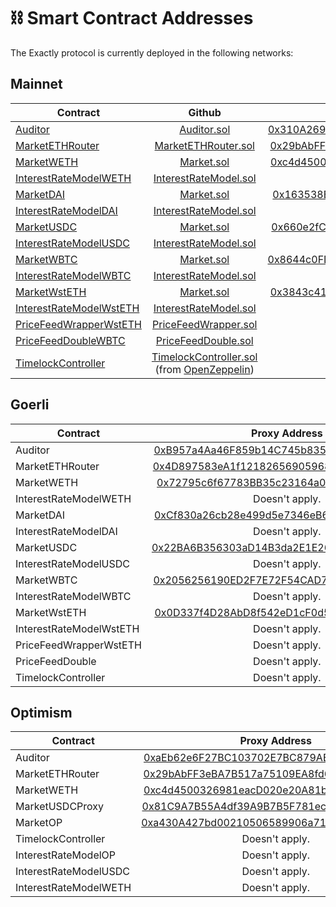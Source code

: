 # ⛓ Smart Contract Addresses

The Exactly protocol is currently deployed in the following networks:

## Mainnet

| Contract                                                                          |                                                                                              Github                                                                                             |                                                     Proxy Address                                                     |                                                 Implementation Address                                                |
| --------------------------------------------------------------------------------- | :---------------------------------------------------------------------------------------------------------------------------------------------------------------------------------------------: | :-------------------------------------------------------------------------------------------------------------------: | :-------------------------------------------------------------------------------------------------------------------: |
| [Auditor](protocol/auditor.md)                                                    |                                                        [Auditor.sol](https://github.com/exactly/protocol/blob/main/contracts/Auditor.sol)                                                       | [0x310A2694521f75C7B2b64b5937C16CE65C3EFE01](https://etherscan.io/address/0x310A2694521f75C7B2b64b5937C16CE65C3EFE01) | [0xaEb62e6F27BC103702E7BC879AE98bceA56f027E](https://etherscan.io/address/0xaEb62e6F27BC103702E7BC879AE98bceA56f027E) |
| [MarketETHRouter](protocol/marketethrouter.md)                                    |                                                [MarketETHRouter.sol](https://github.com/exactly/protocol/blob/main/contracts/MarketETHRouter.sol)                                               | [0x29bAbFF3eBA7B517a75109EA8fd6D1eAb4A10258](https://etherscan.io/address/0x29bAbFF3eBA7B517a75109EA8fd6D1eAb4A10258) | [0x884988E0BFb0d6A18f664329aCD0402b2FB6056C](https://etherscan.io/address/0x884988E0BFb0d6A18f664329aCD0402b2FB6056C) |
| [MarketWETH](protocol/market/)                                                    |                                                         [Market.sol](https://github.com/exactly/protocol/blob/main/contracts/Market.sol)                                                        | [0xc4d4500326981eacD020e20A81b1c479c161c7EF](https://etherscan.io/address/0xc4d4500326981eacD020e20A81b1c479c161c7EF) | [0xadefc7f878e533b479e36af349bd3d8cbfa08311](https://etherscan.io/address/0xadefc7f878e533b479e36af349bd3d8cbfa08311) |
| [InterestRateModelWETH](protocol/interestratemodel.md)                            |                                              [InterestRateModel.sol](https://github.com/exactly/protocol/blob/main/contracts/InterestRateModel.sol)                                             |                                                     Doesn't apply.                                                    | [0x7Bf6D7aD79e14152FaD7F48c3cEbD796a01D57fD](https://etherscan.io/address/0x7Bf6D7aD79e14152FaD7F48c3cEbD796a01D57fD) |
| [MarketDAI](protocol/market/)                                                     |                                                         [Market.sol](https://github.com/exactly/protocol/blob/main/contracts/Market.sol)                                                        | [0x163538E22F4d38c1eb21B79939f3d2ee274198Ff](https://etherscan.io/address/0x163538E22F4d38c1eb21B79939f3d2ee274198Ff) | [0x8eb54fc940ecdbe261357aae1225f0784d7e48db](https://etherscan.io/address/0x8eb54fc940ecdbe261357aae1225f0784d7e48db) |
| [InterestRateModelDAI](protocol/interestratemodel.md)                             |                                              [InterestRateModel.sol](https://github.com/exactly/protocol/blob/main/contracts/InterestRateModel.sol)                                             |                                                     Doesn't apply.                                                    | [0x70ea56405e79d3ef943c276371F596717D2D9f5a](https://etherscan.io/address/0x70ea56405e79d3ef943c276371F596717D2D9f5a) |
| [MarketUSDC](protocol/market/)                                                    |                                                         [Market.sol](https://github.com/exactly/protocol/blob/main/contracts/Market.sol)                                                        | [0x660e2fC185a9fFE722aF253329CEaAD4C9F6F928](https://etherscan.io/address/0x660e2fC185a9fFE722aF253329CEaAD4C9F6F928) | [0x7a4141f41acbfe9b8eaecd8c48a8a9551b373d78](https://etherscan.io/address/0x7a4141f41acbfe9b8eaecd8c48a8a9551b373d78) |
| [InterestRateModelUSDC](protocol/interestratemodel.md)                            |                                              [InterestRateModel.sol](https://github.com/exactly/protocol/blob/main/contracts/InterestRateModel.sol)                                             |                                                     Doesn't apply.                                                    | [0xf8f563E33973d1Bdd6c768132BC431EA7A7B56fa](https://etherscan.io/address/0xf8f563E33973d1Bdd6c768132BC431EA7A7B56fa) |
| [MarketWBTC](protocol/market/)                                                    |                                                         [Market.sol](https://github.com/exactly/protocol/blob/main/contracts/Market.sol)                                                        | [0x8644c0FDED361D1920e068bA4B09996e26729435](https://etherscan.io/address/0x8644c0FDED361D1920e068bA4B09996e26729435) | [0x004d1bf176c59890e11e487d1270d809df188c07](https://etherscan.io/address/0x004d1bf176c59890e11e487d1270d809df188c07) |
| [InterestRateModelWBTC](protocol/interestratemodel.md)                            |                                              [InterestRateModel.sol](https://github.com/exactly/protocol/blob/main/contracts/InterestRateModel.sol)                                             |                                                     Doesn't apply.                                                    | [0xC91DC7A797cd5FBCf6F334C792a2b24EFf55292C](https://etherscan.io/address/0xC91DC7A797cd5FBCf6F334C792a2b24EFf55292C) |
| [MarketWstETH](protocol/market/)                                                  |                                                         [Market.sol](https://github.com/exactly/protocol/blob/main/contracts/Market.sol)                                                        | [0x3843c41DA1d7909C86faD51c47B9A97Cf62a29e1](https://etherscan.io/address/0x3843c41DA1d7909C86faD51c47B9A97Cf62a29e1) | [0x1e925de1c68ef83bd98ee3e130ef14a50309c01b](https://etherscan.io/address/0x1e925de1c68ef83bd98ee3e130ef14a50309c01b) |
| [InterestRateModelWstETH](protocol/interestratemodel.md)                          |                                              [InterestRateModel.sol](https://github.com/exactly/protocol/blob/main/contracts/InterestRateModel.sol)                                             |                                                     Doesn't apply.                                                    | [0xBd9c70db872fdd9029EE5fA2a0eA30EAbF7a1583](https://etherscan.io/address/0xBd9c70db872fdd9029EE5fA2a0eA30EAbF7a1583) |
| [PriceFeedWrapperWstETH](protocol/pricefeedwrapper.md)                            |                                               [PriceFeedWrapper.sol](https://github.com/exactly/protocol/blob/main/contracts/PriceFeedWrapper.sol)                                              |                                                     Doesn't apply.                                                    | [0x48304b3Ab7f906Ede1e9008C9b41A9528C26859F](https://etherscan.io/address/0x48304b3Ab7f906Ede1e9008C9b41A9528C26859F) |
| [PriceFeedDouble](price-feeds.md)[WBTC](protocol/pricefeeddouble.md)              |                                                [PriceFeedDouble.sol](https://github.com/exactly/protocol/blob/main/contracts/PriceFeedDouble.sol)                                               |                                                     Doesn't apply.                                                    | [0xB92E0A6E56d60aeD6B99c21350D9DE56cA8c648f](https://etherscan.io/address/0xB92E0A6E56d60aeD6B99c21350D9DE56cA8c648f) |
| [TimelockController](https://docs.openzeppelin.com/defender/guide-timelock-roles) | [TimelockController.sol](https://github.com/OpenZeppelin/openzeppelin-contracts/blob/master/contracts/governance/TimelockController.sol) (from [OpenZeppelin](https://github.com/OpenZeppelin)) |                                                     Doesn't apply.                                                    | [0x92024C4bDa9DA602b711B9AbB610d072018eb58b](https://etherscan.io/address/0x92024C4bDa9DA602b711B9AbB610d072018eb58b) |

## Goerli

| Contract                |                                                         Proxy Address                                                        |                                                       Implementation Address                                                      |
| ----------------------- | :--------------------------------------------------------------------------------------------------------------------------: | :-------------------------------------------------------------------------------------------------------------------------------: |
| Auditor                 | [0xB957a4Aa46F859b14C745b8356c28B8361319fAB](https://goerli.etherscan.io/address/0xB957a4Aa46F859b14C745b8356c28B8361319fAB) | [0x734e2abad752193b5cd9bc3894dda4e4a9dc6116](https://goerli.etherscan.io/address/0x734e2abad752193b5cd9bc3894dda4e4a9dc6116#code) |
| MarketETHRouter         | [0x4D897583eA1f121826569059681a04e490A9680D](https://goerli.etherscan.io/address/0x4D897583eA1f121826569059681a04e490A9680D) |    [0xd588e11b7089300fbf08b4222b906ed53c199976](https://goerli.etherscan.io/address/0xd588e11b7089300fbf08b4222b906ed53c199976)   |
| MarketWETH              | [0x72795c6f67783BB35c23164a0b54f9dE0f46C2dA](https://goerli.etherscan.io/address/0x72795c6f67783BB35c23164a0b54f9dE0f46C2dA) |    [0x3487066011acc6d07e7f9c7f577208019c3beb2a](https://goerli.etherscan.io/address/0x3487066011acc6d07e7f9c7f577208019c3beb2a)   |
| InterestRateModelWETH   |                                                        Doesn't apply.                                                        |    [0x14cCe6593073300E1d86A349E115AC23bB13D3f1](https://goerli.etherscan.io/address/0x14cCe6593073300E1d86A349E115AC23bB13D3f1)   |
| MarketDAI               | [0xCf830a26cb28e499d5e7346eB668821933ECB452](https://goerli.etherscan.io/address/0xCf830a26cb28e499d5e7346eB668821933ECB452) |    [0x9bbd333284796ad9da90265cea73098f3b08da73](https://goerli.etherscan.io/address/0x9bbd333284796ad9da90265cea73098f3b08da73)   |
| InterestRateModelDAI    |                                                        Doesn't apply.                                                        |    [0xE3D06C3696126Ecddf6589B9cfc3B54265ee3dc9](https://goerli.etherscan.io/address/0xE3D06C3696126Ecddf6589B9cfc3B54265ee3dc9)   |
| MarketUSDC              | [0x22BA6B356303aD14B3da2E1E268dAdCb07352C43](https://goerli.etherscan.io/address/0x22BA6B356303aD14B3da2E1E268dAdCb07352C43) |    [0x48072f7adf8af6dac23a14c13b74695b8f3d84b3](https://goerli.etherscan.io/address/0x48072f7adf8af6dac23a14c13b74695b8f3d84b3)   |
| InterestRateModelUSDC   |                                                        Doesn't apply.                                                        |    [0xBCf6758cd9bdfbd323810f7DaFBAD0C0F714bb4A](https://goerli.etherscan.io/address/0xBCf6758cd9bdfbd323810f7DaFBAD0C0F714bb4A)   |
| MarketWBTC              | [0x2056256190ED2F7E72F54CAD73fdB37610974dE0](https://goerli.etherscan.io/address/0x2056256190ED2F7E72F54CAD73fdB37610974dE0) |    [0x3b89bc6cf10abd374a64e22b58ae1013e183de10](https://goerli.etherscan.io/address/0x3b89bc6cf10abd374a64e22b58ae1013e183de10)   |
| InterestRateModelWBTC   |                                                        Doesn't apply.                                                        |    [0xe42d97A97918B33842E0C94E553fd17D26d32681](https://goerli.etherscan.io/address/0xe42d97A97918B33842E0C94E553fd17D26d32681)   |
| MarketWstETH            | [0x0D337f4D28AbD8f542eD1cF0d5d45e32db3E95C1](https://goerli.etherscan.io/address/0x0D337f4D28AbD8f542eD1cF0d5d45e32db3E95C1) |    [0x5d759c0f5cf722c131ab0f16d51d9956d2080461](https://goerli.etherscan.io/address/0x5d759c0f5cf722c131ab0f16d51d9956d2080461)   |
| InterestRateModelWstETH |                                                        Doesn't apply.                                                        |    [0x5d759c0f5cf722c131ab0f16d51d9956d2080461](https://goerli.etherscan.io/address/0x5d759c0f5cf722c131ab0f16d51d9956d2080461)   |
| PriceFeedWrapperWstETH  |                                                        Doesn't apply.                                                        |    [0x24a48D2d213Fae48C13158247D418F3E5D715021](https://goerli.etherscan.io/address/0x24a48D2d213Fae48C13158247D418F3E5D715021)   |
| PriceFeedDouble         |                                                        Doesn't apply.                                                        |    [0x8cc77B081DD126cECC3C60ba0FA697d456226855](https://goerli.etherscan.io/address/0x8cc77B081DD126cECC3C60ba0FA697d456226855)   |
| TimelockController      |                                                        Doesn't apply.                                                        |    [0xAefCdbd18eabe4d6BD769d6aD649A18A9b9Ec60e](https://goerli.etherscan.io/address/0xAefCdbd18eabe4d6BD769d6aD649A18A9b9Ec60e)   |

## Optimism

| Contract              |                                                           Proxy Address                                                          |                                                      Implementation Address                                                      |
| --------------------- | :------------------------------------------------------------------------------------------------------------------------------: | :------------------------------------------------------------------------------------------------------------------------------: |
| Auditor               | [0xaEb62e6F27BC103702E7BC879AE98bceA56f027E](https://optimistic.etherscan.io/address/0xaEb62e6F27BC103702E7BC879AE98bceA56f027E) | [0x3f55a319d2fd003F87a96C1c3484121936243c46](https://optimistic.etherscan.io/address/0x3f55a319d2fd003F87a96C1c3484121936243c46) |
| MarketETHRouter       | [0x29bAbFF3eBA7B517a75109EA8fd6D1eAb4A10258](https://optimistic.etherscan.io/address/0x29bAbFF3eBA7B517a75109EA8fd6D1eAb4A10258) | [0x884988E0BFb0d6A18f664329aCD0402b2FB6056C](https://optimistic.etherscan.io/address/0x884988E0BFb0d6A18f664329aCD0402b2FB6056C) |
| MarketWETH            | [0xc4d4500326981eacD020e20A81b1c479c161c7EF](https://optimistic.etherscan.io/address/0xc4d4500326981eacD020e20A81b1c479c161c7EF) | [0x136d84968d65FfDfEf32A4fE07660AdBf60cc9dA](https://optimistic.etherscan.io/address/0x136d84968d65FfDfEf32A4fE07660AdBf60cc9dA) |
| MarketUSDCProxy       | [0x81C9A7B55A4df39A9B7B5F781ec0e53539694873](https://optimistic.etherscan.io/address/0x81C9A7B55A4df39A9B7B5F781ec0e53539694873) | [0x52eE5238e5676598551c8d2bBcCB62c72FC3A0c4](https://optimistic.etherscan.io/address/0x52eE5238e5676598551c8d2bBcCB62c72FC3A0c4) |
| MarketOP              | [0xa430A427bd00210506589906a71B54d6C256CEdb](https://optimistic.etherscan.io/address/0xa430A427bd00210506589906a71B54d6C256CEdb) | [0xfeb73A16D452549c7849CF04F3F8e7f09AC59ff0](https://optimistic.etherscan.io/address/0xfeb73A16D452549c7849CF04F3F8e7f09AC59ff0) |
| TimelockController    |                                                          Doesn't apply.                                                          | [0x92024C4bDa9DA602b711B9AbB610d072018eb58b](https://optimistic.etherscan.io/address/0xfeb73A16D452549c7849CF04F3F8e7f09AC59ff0) |
| InterestRateModelOP   |                                                          Doesn't apply.                                                          | [0x6c51C1718dc482B8001FbEc5649174c9fB7d41bB](https://optimistic.etherscan.io/address/0x6c51C1718dc482B8001FbEc5649174c9fB7d41bB) |
| InterestRateModelUSDC |                                                          Doesn't apply.                                                          | [0x03859FA7549449a7DDe7663e5C06A38C5b0d4489](https://optimistic.etherscan.io/address/0x03859FA7549449a7DDe7663e5C06A38C5b0d4489) |
| InterestRateModelWETH |                                                          Doesn't apply.                                                          | [0xD6Aa0254c488662427d508E8C2e43CA80A436201](https://optimistic.etherscan.io/address/0xD6Aa0254c488662427d508E8C2e43CA80A436201) |

